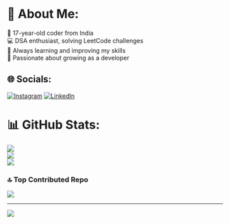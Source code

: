 # 💫 About Me:
👋 17-year-old coder from India<br>💻 DSA enthusiast, solving LeetCode challenges<br>🚀 Always learning and improving my skills<br>🌱 Passionate about growing as a developer


## 🌐 Socials:
[![Instagram](https://img.shields.io/badge/Instagram-%23E4405F.svg?logo=Instagram&logoColor=white)](https://instagram.com/@niranjanvs_) [![LinkedIn](https://img.shields.io/badge/LinkedIn-%230077B5.svg?logo=linkedin&logoColor=white)](https://linkedin.com/in/niranjan-vs/) 
# 📊 GitHub Stats:
![](https://github-readme-stats.vercel.app/api?username=vsniranjan&theme=dark&hide_border=true&include_all_commits=true&count_private=false)<br/>
![](https://github-readme-streak-stats.herokuapp.com/?user=vsniranjan&theme=dark&hide_border=true)<br/>
![](https://github-readme-stats.vercel.app/api/top-langs/?username=vsniranjan&theme=dark&hide_border=true&include_all_commits=true&count_private=false&layout=compact)

### 🔝 Top Contributed Repo
![](https://github-contributor-stats.vercel.app/api?username=vsniranjan&limit=5&theme=dark&combine_all_yearly_contributions=true)

---
[![](https://visitcount.itsvg.in/api?id=vsniranjan&icon=0&color=2)](https://visitcount.itsvg.in)
